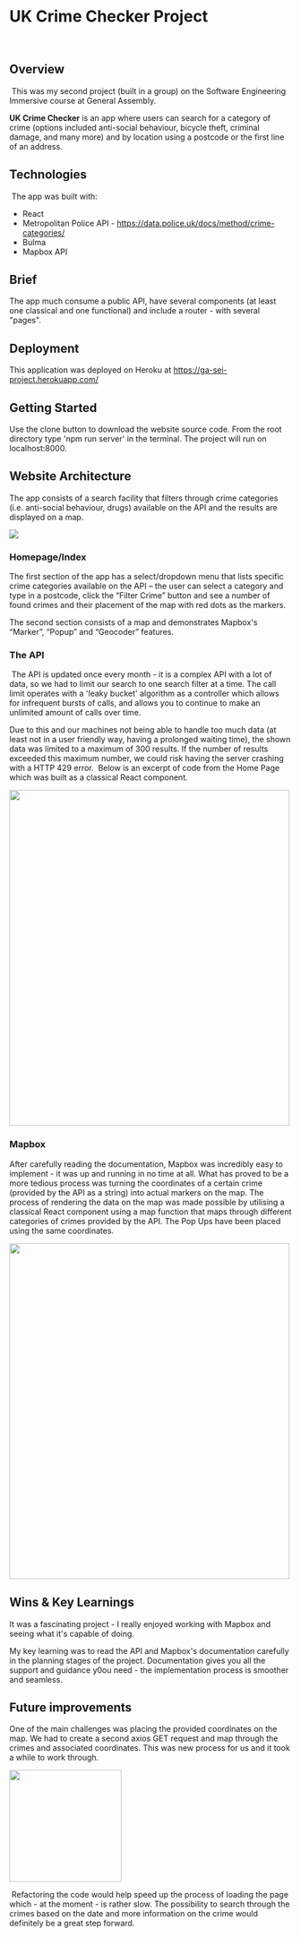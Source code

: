 # UK Crime Checker Project
​
## Overview 
​
This was my second project (built in a group) on the Software Engineering Immersive course at General Assembly.

**UK Crime Checker** is an app where users can search for a category of crime (options included anti-social behaviour, bicycle theft, criminal damage, and many more) and by location using a postcode or the first line of an address.

## Technologies
​
The app was built with:

* React
* Metropolitan Police API - https://data.police.uk/docs/method/crime-categories/
* Bulma
* Mapbox API

## Brief

The app much consume a public API, have several components (at least one classical and one functional) and include a router - with several "pages".

## Deployment

This application was deployed on Heroku at https://ga-sei-project.herokuapp.com/
​
## Getting Started

Use the clone button to download the website source code. From the root directory type 'npm run server' in the terminal. The project will run on localhost:8000.
​
## Website Architecture

The app consists of a search facility that filters through crime categories (i.e. anti-social behaviour, drugs) available on the API and the results are displayed on a map. 
​

<img src="https://i.imgur.com/bSWocIj.png">


### Homepage/Index

The first section of the app has a select/dropdown menu that lists specific crime categories available on the API – the user can select a category and type in a postcode, click the “Filter Crime” button and see a number of found crimes and their placement of the map with red dots as the markers.

The second section consists of a map and demonstrates Mapbox's “Marker”, “Popup” and “Geocoder” features.

### The API
​
The API is updated once every month - it is a complex API with a lot of data, so we had to limit our search to one search filter at a time.  The call limit operates with a 'leaky bucket' algorithm as a controller which allows for infrequent bursts of calls, and allows you to continue to make an unlimited amount of calls over time.

Due to this and our machines not being able to handle too much data (at least not in a user friendly way, having a prolonged waiting time), the shown data was limited to a maximum of 300 results. If the number of results exceeded this maximum number, we could risk having the server crashing with a HTTP 429 error. 
​
Below is an excerpt of code from the Home Page which was built as a classical React component.
​

<img src="https://i.imgur.com/MnVV5lT.png" width= 500px height= 600px>


### Mapbox

After carefully reading the documentation, Mapbox was incredibly easy to implement - it was up and running in no time at all. What has proved to be a more tedious process was turning the coordinates of a certain crime (provided by the API as a string) into actual markers on the map. 
​
The process of rendering the data on the map was made possible by utilising a classical React component using a map function that maps through different categories of crimes provided by the API. The Pop Ups have been placed using the same coordinates.
​

<img src="https://i.imgur.com/jWYCzCI.png" width= 500px height= 600px>


## Wins & Key Learnings

It was a fascinating project - I really enjoyed working with Mapbox and seeing what it's capable of doing. 

My key learning was to read the API and Mapbox's documentation carefully in the planning stages of the project. Documentation gives you all the support and guidance y0ou need - the implementation process is smoother and seamless.

## Future improvements

One of the main challenges was placing the provided coordinates on the map. We had to create a second axios GET request and map through the crimes and associated coordinates. This was new process for us and it took a while to work through.
​

<img src="https://i.imgur.com/RA0704Y.png" height= 200px> 

​
Refactoring the code would help speed up the process of loading the page which - at the moment - is rather slow. The possibility to search through the crimes based on the date and more information on the crime would definitely be a great step forward.
